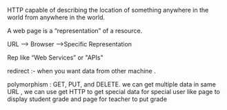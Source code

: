 HTTP  capable of describing the location of something anywhere in the world from anywhere in the world.

 A web page is a “representation” of a resource.

URL --> Browser -->Specific Representation 

Rep like “Web Services” or "APIs"

redirect :- when you want data from other machine .

polymorphism : GET, PUT, and DELETE. we can get multiple data in same URL , we can use get HTTP to get special data for special user like page to display student grade and page for teacher to put grade
